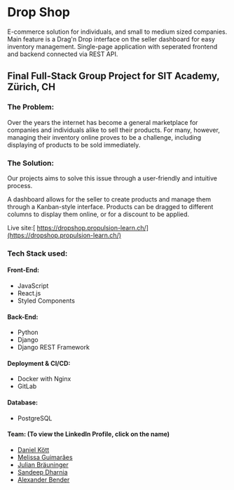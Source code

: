 # Drop Shop
E-commerce solution for individuals, and small to medium sized companies. Main feature is a Drag'n Drop interface on the seller dashboard for easy inventory management.
Single-page application with seperated frontend and backend connected via REST API.

## Final Full-Stack Group Project for SIT Academy, Zürich, CH

### The Problem: 
Over the years the internet has become a general marketplace for companies and individuals alike to 
sell their products. For many, however, managing their inventory online proves to be a challenge, 
including displaying of products to be sold immediately. 

### The Solution:
Our projects aims to solve this issue through a user-friendly and intuitive process.

A dashboard allows for the seller to create products and manage them through a Kanban-style interface.
Products can be dragged to different columns to display them online, or for a discount to be applied.

Live site:[ https://dropshop.propulsion-learn.ch/](https://dropshop.propulsion-learn.ch/)

### Tech Stack used:

#### Front-End:
- JavaScript
- React.js
- Styled Components

#### Back-End:
- Python
- Django
- Django REST Framework

#### Deployment & CI/CD:
- Docker with Nginx
- GitLab

#### Database:
- PostgreSQL

#### Team: (To view the LinkedIn Profile, click on the name)
 - [Daniel Kött](https://www.linkedin.com/in/daniel-koett/)
 - [Melissa Guimarães](https://www.linkedin.com/in/melissa-guimaraes/)
 - [Julian Bräuninger](https://www.linkedin.com/in/julian-braeuninger/)
 - [Sandeep Dharnia](https://www.linkedin.com/in/sandeep-dharnia/)
 - [Alexander Bender](https://www.linkedin.com/in/alexanderbender2022/)
